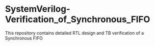 # SystemVerilog-Verification_of_Synchronous_FIFO
This repository contains detailed RTL design and TB verification of a Synchronous FIFO
